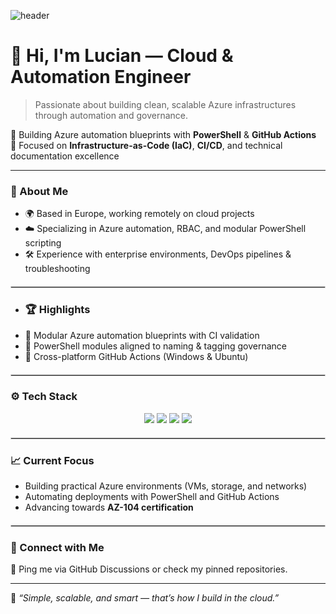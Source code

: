 ![header](https://img.shields.io/badge/Lucian%20—%20Cloud%20%26%20Automation%20Engineer-Azure%20%7C%20PowerShell%20%7C%20GitHub%20Actions-blue?style=for-the-badge)

# 👋 Hi, I'm Lucian — Cloud & Automation Engineer  
> Passionate about building clean, scalable Azure infrastructures through automation and governance.

🚀 Building Azure automation blueprints with **PowerShell** & **GitHub Actions**  
📘 Focused on **Infrastructure-as-Code (IaC)**, **CI/CD**, and technical documentation excellence  

---

### 🧠 About Me
- 🌍 Based in Europe, working remotely on cloud projects  
- ☁️ Specializing in Azure automation, RBAC, and modular PowerShell scripting  
- 🛠️ Experience with enterprise environments, DevOps pipelines & troubleshooting
<hr style="border: 0.5px solid #d0d0d0; margin: 20px 0;">

- ### 🏆 Highlights
- 🔧 Modular Azure automation blueprints with CI validation
- 🧩 PowerShell modules aligned to naming & tagging governance
- 🚀 Cross-platform GitHub Actions (Windows & Ubuntu)
<hr style="border: 0.5px solid #d0d0d0; margin: 20px 0;">

### ⚙️ Tech Stack
<p align="center">
  <img src="https://img.shields.io/badge/Microsoft%20Azure-Cloud-blue?logo=microsoftazure" />
  <img src="https://img.shields.io/badge/PowerShell-Automation-lightblue?logo=powershell" />
  <img src="https://img.shields.io/badge/GitHub_Actions-CI%2FCD-black?logo=githubactions" />
  <img src="https://img.shields.io/badge/IaC-Infrastructure--as--Code-green" />
</p>
<hr style="border: 0.5px solid #d0d0d0; margin: 20px 0;">

### 📈 Current Focus
- Building practical Azure environments (VMs, storage, and networks)
- Automating deployments with PowerShell and GitHub Actions
- Advancing towards **AZ-104 certification**
<hr style="border: 0.5px solid #d0d0d0; margin: 20px 0;">

### 🤝 Connect with Me
💬 Ping me via GitHub Discussions or check my pinned repositories.



---

🧩 *“Simple, scalable, and smart — that’s how I build in the cloud.”*
